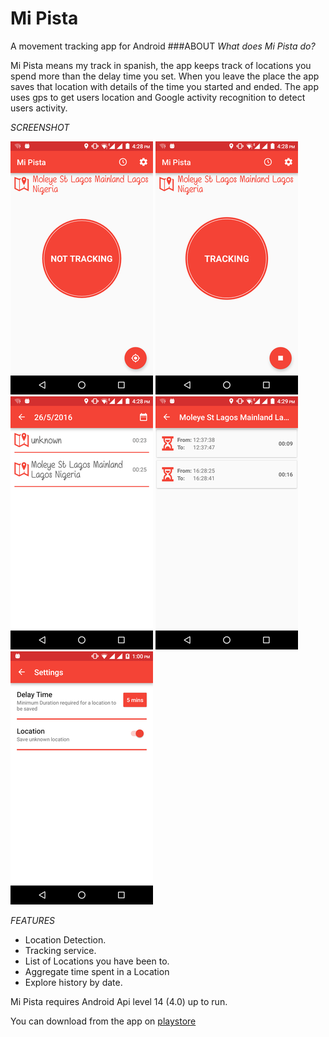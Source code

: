 # Mi Pista

A movement tracking app for Android
###ABOUT
*What does Mi Pista do?*

Mi Pista means my track in spanish, the app keeps track of locations you spend more than the delay time you set. When you leave the place the app saves that location with details of the time you started and ended.
The app uses gps to get users location and Google activity recognition to detect users activity.

*SCREENSHOT*

![SCREENSHOT](https://github.com/andela-gkuti/Checkpoint-four/blob/master/screenshot/home.png?raw=true)
![SCREENSHOT](https://github.com/andela-gkuti/Checkpoint-four/blob/master/screenshot/tracking.png?raw=true)
![SCREENSHOT](https://github.com/andela-gkuti/Checkpoint-four/blob/master/screenshot/location.png?raw=true)
![SCREENSHOT](https://github.com/andela-gkuti/Checkpoint-four/blob/master/screenshot/places.png?raw=true)
![SCREENSHOT](https://github.com/andela-gkuti/Checkpoint-four/blob/master/screenshot/settings.png?raw=true)

*FEATURES*

 - Location Detection.
 - Tracking service.
 - List of Locations you have been to.
 - Aggregate time spent in a Location
 - Explore history by date.

Mi Pista requires Android Api level 14 (4.0) up to run.

You can download from the app on [playstore](https://play.google.com/store/apps/details?id=com.andela.gkuti.mipista&hl=en)


